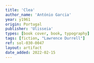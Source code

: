 ```yaml
---
title: 'Clea'
author_name: 'António Garcia'
year: y1961
origin: Portugal
publisher: 'Ulisseia'
types: [book cover, book, typography]
tags: [fiction, "Lawrence Durrell"]
ref: sol-030-0047
layout: artifact
date_added: 2022-02-15
---
```

